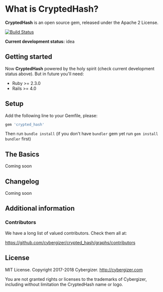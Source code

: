 # What is CryptedHash?


**CryptedHash** is an open source gem, released under the Apache 2 License.

[![Build Status](https://api.travis-ci.org/cybergizer/crypted_hash.svg?branch=master)](http://travis-ci.org/plataformatec/devise)

**Current development status:** idea

## Getting started
Now **CryptedHash** powered by the holy spirit (check current development status above). But in future you'll need:

* Ruby >= 2.3.0
* Rails >= 4.0


## Setup

Add the following line to your Gemfile, please:

```ruby
gem 'crypted_hash'
```

Then run `bundle install` (if you don't have `bundler` gem yet run `gem install bundler` first)


## The Basics

Coming soon


## Changelog

Coming soon


## Additional information

### Contributors

We have a long list of valued contributors. Check them all at:

https://github.com/cybergizer/crypted_hash/graphs/contributors

## License

MIT License. Copyright 2017-2018 Cybergizer. http://cybergizer.com

You are not granted rights or licenses to the trademarks of Cybergizer, including without limitation the CryptedHash name or logo.

